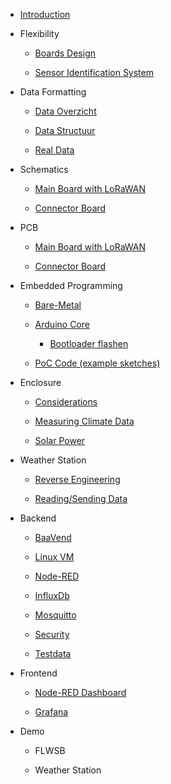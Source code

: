 * [Introduction](./README.md)

* Flexibility

  * [Boards Design](./flexibility/boards-design.md)

  * [Sensor Identification System](./flexibility/sis.md)

* Data Formatting

  * [Data Overzicht](./data-formatting/data-overzicht.md)

  * [Data Structuur](./data-formatting/data-structuur.md)

  * [Real Data](./data-formatting/real-data.md)

* Schematics

  * [Main Board with LoRaWAN](./schematics/main-board.md)

  * [Connector Board](./schematics/connector-board.md)

* PCB

  * [Main Board with LoRaWAN](./printed-circuit-boards/main-board.md)

  * [Connector Board](./printed-circuit-boards/connector-board.md)

* Embedded Programming

  * [Bare-Metal](./embedded-programming/bare-metal.md)

  * [Arduino Core](./embedded-programming/arduino-core.md)

    * [Bootloader flashen](./embedded-programming/bootloader-flashen.md)

  * [PoC Code (example sketches)](./embedded-programming/poc-code.md)

* Enclosure

  * [Considerations](./enclosure/considerations.md)

  * [Measuring Climate Data](./enclosure/measuring-climate.md)

  * [Solar Power](./enclosure/solar-power.md)

* Weather Station

  * [Reverse Engineering](./weather-station/reverse-engineering.md)

  * [Reading/Sending Data](./weather-station/data.md)

* Backend

  * [BaaVend](./backend/baavend.md)

  * [Linux VM](./backend/linux-vm.md)
  
  * [Node-RED](./backend/nodered.md)

  * [InfluxDb](./backend/influxdb.md)

  * [Mosquitto](./backend/mosquitto.md)

  * [Security](./backend/security.md)

  * [Testdata](./backend/testdata.md)

* Frontend

  * [Node-RED Dashboard](./frontend/dashboard.md)

  * [Grafana](./frontend/grafana.md)

* Demo

  * FLWSB

  * Weather Station
